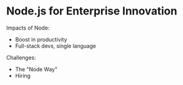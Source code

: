 # Node.js for Enterprise Innovation

Impacts of Node:
- Boost in productivity
- Full-stack devs, single language

Challenges:
- The "Node Way"
- Hiring


